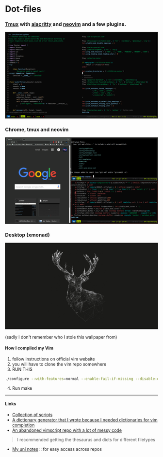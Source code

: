
# Dot-files 


### [Tmux](https://github.com/tmux/tmux) with [alacritty](https://github.com/jwilm/alacritty) and [neovim](https://neovim.io/) and a few plugins.

![Alt text](Pictures/tmux-nvim.png?raw=true "Tmux Setup")

### Chrome, tmux and neovim

![Alt text](Pictures/chrome-nvim-tmux.png?raw=true "Chrome and neovim")

### Desktop (xmonad)

![Alt text](Pictures/desktop.png?raw=true "desktop") 

(sadly I don't remember who I stole this wallpaper from)

#### How I compiled my Vim 

1. follow instructions on official vim website
2. you will have to clone the vim repo somewhere
3. RUN THIS 

```sh
./configure --with-features=normal --enable-fail-if-missing --disable-darwin --enable-luainterp=yes --enable-perlinterp=yes --enable-python3interp=yes --enable-tclinterp=yes --enable-rubyinterp=yes --disable-netbeans --disable-icon-cache-update --disable-desktop-database-update --disable-acl --disable-gpm --disable-sysmouse --with-modified-by=norbert --enable-+acl=yes --enable-+autocmd=yes --enable-+browse=yes --enable-+builtin_terms=yes --enable-++builtin_terms=yes --enable-+clientserver=yes --enable-+clipboard=yes --enable-+cmdline_compl=yes --enable-+cmdline_hist=yes --enable-+cmdline_info=yes --enable-+comments=yes --enable-+conceal=yes --enable-+cursorbind=yes --enable-+eval=yes --enable-+ex_extra=yes --enable-+fork=yes --enable-+float=yes --enable-+extra_search=yes --enable-+file_in_path=yes --enable-+find_in_path=yes --enable-+folding=yes --enable-+insert_expand=yes --enable-+jumplist=yes --enable-+keymap=yes --enable-+lambda=yes --enable-+linebreak=yes --enable-+listcmds=yes --enable-+localmap=yes --enable-+mksession=yes --enable-+modify_fname=yes --enable-+path_extra=yes --enable-+persistent_undo=yes --enable-+python3=yes --enable-+quickfix=yes --enable-+reltime=yes --enable-+rightleft=yes --enable-+scrollbind=yes --enable-+shada=yes --enable-+signs=yes --enable-+smartindent=yes --enable-+startuptime=yes --enable-+statusline=yes --enable-+syntax=yes --enable-+tablineat=yes --enable-+termguicolors=yes --enable-+termresponse=yes --enable-+textobjects=yes --enable-+timers=yes --enable-+user_commands=yes --enable-+visualextra=yes --enable-+vreplace=yes --enable-+vertsplit=yes --enable-+virtualedit=yes --enable-+wildignore=yes --enable-+wildmenu=yes --enable-+windows=yes --enable-+writebackup=yes --enable-+xterm_clipboard=yes --enable-+xfontset=yes --enable-+tcl=yes --enable-+tcl/dyn=yes --enable-+tag_any_white=yes --enable-+tag_binary=yes --enable-+system()=yes --enable-+ruby/dyn=yes --enable-+python3/dyn=yes --enable-+python/dyn=yes --enable-+packages=yes --enable-+num64=yes --enable-+lua/dyn=yes --enable-+job=yes --enable-+cursorshape=yes --enable-+perl/dyn=yes
```

4. Run make 


--------------------------------------------------------------------

#### Links

+ [Collection of scripts](https://github.com/nl253/Scripts)
+ [A dictionary generator that I wrote because I needed dictionaries for vim completion](https://github.com/nl253/DictGen)
+ [An abandoned vimscript repo with a lot of messy code](https://github.com/nl253/VimScript)

> I recommended getting the thesaurus and dicts for different filetypes 

+ [My uni notes](https://github.com/nl253/Notes) :: for easy access across repos
 



